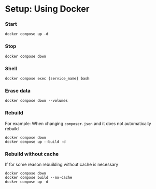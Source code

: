 # Setup: Using Docker
### Start
```
docker compose up -d
```

### Stop
```
docker compose down
```

### Shell
```
docker compose exec {service_name} bash
```

### Erase data
```
docker compose down --volumes
```

### Rebuild
For example: When changing `composer.json` and it does not automatically rebuild
```
docker compose down
docker compose up --build -d
```

### Rebuild without cache
If for some reason rebuilding without cache is necessary
```
docker compose down
docker compose build --no-cache
docker compose up -d
```
